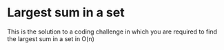 # Largest sum in a set

This is the solution to a coding challenge in which you are required to find the largest sum in a set in O(n)
